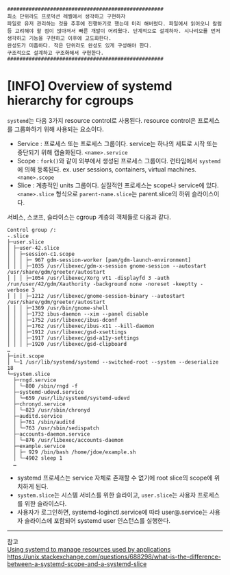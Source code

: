 ```
###################################################
최소 단위라도 프로덕션 레벨에서 생각하고 구현하자
파일로 유저 관리하는 것을 추후에 진행하기로 했는데 미리 해버렸다. 파일에서 읽어오니 칼럼 등 고려해야 할 점이 많아져서 빠른 개발이 어려웠다. 단계적으로 설계하자. 시나리오를 먼저 생각하고 기능을 구현하고 이후에 고도화한다.
완성도가 미흡하다. 작은 단위라도 완성도 있게 구성해야 한다.
구조적으로 설계하고 구조화해서 구현한다.
###################################################
```


# [INFO] Overview of systemd hierarchy for cgroups

`systemd`는 다음 3가지 resource control로 사용된다. resource control은 프로세스를 그룹화하기 위해 사용되는 요소이다.
- Service : 프로세스 또는 프로세스 그룹이다. service는 하나의 세트로 시작 또는 중단되기 위해 캡슐화된다. `<name>.service`
- Scope : `fork()`와 같이 외부에서 생성된 프로세스 그룹이다. 런타임에서 `systemd`에 의해 등록된다. ex. user sessions, containers, virtual machines. `<name>.scope`
- Slice : 계층적인 units 그룹이다. 실질적인 프로세스는 scope나 service에 있다. `<name>.slice` 형식으로 `parent-name.slice`는 parent.slice의 하위 슬라이스이다.

서비스, 스코프, 슬라이스는 cgroup 계층의 객체들로 다음과 같다. 
```
Control group /:
-.slice
├─user.slice
│ ├─user-42.slice
│ │ ├─session-c1.scope
│ │ │ ├─ 967 gdm-session-worker [pam/gdm-launch-environment]
│ │ │ ├─1035 /usr/libexec/gdm-x-session gnome-session --autostart /usr/share/gdm/greeter/autostart
│ │ │ ├─1054 /usr/libexec/Xorg vt1 -displayfd 3 -auth /run/user/42/gdm/Xauthority -background none -noreset -keeptty -verbose 3
│ │ │ ├─1212 /usr/libexec/gnome-session-binary --autostart /usr/share/gdm/greeter/autostart
│ │ │ ├─1369 /usr/bin/gnome-shell
│ │ │ ├─1732 ibus-daemon --xim --panel disable
│ │ │ ├─1752 /usr/libexec/ibus-dconf
│ │ │ ├─1762 /usr/libexec/ibus-x11 --kill-daemon
│ │ │ ├─1912 /usr/libexec/gsd-xsettings
│ │ │ ├─1917 /usr/libexec/gsd-a11y-settings
│ │ │ ├─1920 /usr/libexec/gsd-clipboard
…​
├─init.scope
│ └─1 /usr/lib/systemd/systemd --switched-root --system --deserialize 18
└─system.slice
  ├─rngd.service
  │ └─800 /sbin/rngd -f
  ├─systemd-udevd.service
  │ └─659 /usr/lib/systemd/systemd-udevd
  ├─chronyd.service
  │ └─823 /usr/sbin/chronyd
  ├─auditd.service
  │ ├─761 /sbin/auditd
  │ └─763 /usr/sbin/sedispatch
  ├─accounts-daemon.service
  │ └─876 /usr/libexec/accounts-daemon
  ├─example.service
  │ ├─ 929 /bin/bash /home/jdoe/example.sh
  │ └─4902 sleep 1
  …​
```
- systemd 프로세스는 service 자체로 존재할 수 없기에 root slice의 scope에 위치하게 된다. 
- `system.slice`는 시스템 서비스를 위한 슬라이고, `user.slice`는 사용자 프로세스를 위한 슬라이스다.
- 사용자가 로그인하면, systemd-loginctl.service에 따라 user@.service는 사용자 슬라이스에 포함되어 systemd user 인스턴스를 실행한다.

---
참고  
[Using systemd to manage resources used by applications](https://access.redhat.com/documentation/en-us/red_hat_enterprise_linux/9/html/managing_monitoring_and_updating_the_kernel/assembly_using-systemd-to-manage-resources-used-by-applications_managing-monitoring-and-updating-the-kernel#con_overview-of-systemd-hierarchy-for-cgroups_assembly_using-systemd-to-manage-resources-used-by-applications)  
https://unix.stackexchange.com/questions/688298/what-is-the-difference-between-a-systemd-scope-and-a-systemd-slice
